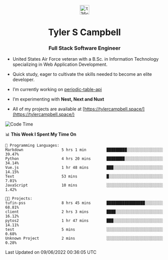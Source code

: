 <p align="center">
<a href="https://www.linkedin.com/in/t36campbell" target="blank"><img align="center" src="https://ik.imagekit.io/t36campbell/Portfolio/linkedin.png.original_m8bbGgPh6.png" alt="t36campbell" height="30" width="30" /></a>
</p>
<h1 align="center">Tyler S Campbell</h1>
<h3 align="center">Full Stack Software Engineer</h3>

* United States Air Force veteran with a B.Sc. in Information Technology specializing in Web Application Development. 

* Quick study, eager to cultivate the skills needed to become an elite developer.

* I’m currently working on [periodic-table-api](https://github.com/t36campbell/periodic-table-api)

* I’m experimenting with **Nest, Next and Nuxt**

* All of my projects are available at [https://tylercampbell.space/](https://tylercampbell.space/)

<!--START_SECTION:waka-->
![Code Time](http://img.shields.io/badge/Code%20Time-1%2C654%20hrs%209%20mins-blue)

📊 **This Week I Spent My Time On** 

```text
💬 Programming Languages: 
Markdown                 5 hrs 1 min         █████████░░░░░░░░░░░░░░░░   39.47% 
Python                   4 hrs 20 mins       ████████░░░░░░░░░░░░░░░░░   34.14% 
Vue.js                   1 hr 48 mins        ███░░░░░░░░░░░░░░░░░░░░░░   14.15% 
Text                     53 mins             █░░░░░░░░░░░░░░░░░░░░░░░░   7.01% 
JavaScript               10 mins             ░░░░░░░░░░░░░░░░░░░░░░░░░   1.42%

🐱‍💻 Projects: 
tufin-pss                8 hrs 45 mins       █████████████████░░░░░░░░   68.81% 
client                   2 hrs 3 mins        ████░░░░░░░░░░░░░░░░░░░░░   16.12% 
pytos2                   1 hr 47 mins        ███░░░░░░░░░░░░░░░░░░░░░░   14.11% 
test                     5 mins              ░░░░░░░░░░░░░░░░░░░░░░░░░   0.68% 
Unknown Project          2 mins              ░░░░░░░░░░░░░░░░░░░░░░░░░   0.28%

```


 Last Updated on 09/06/2022 00:36:05 UTC
<!--END_SECTION:waka-->
